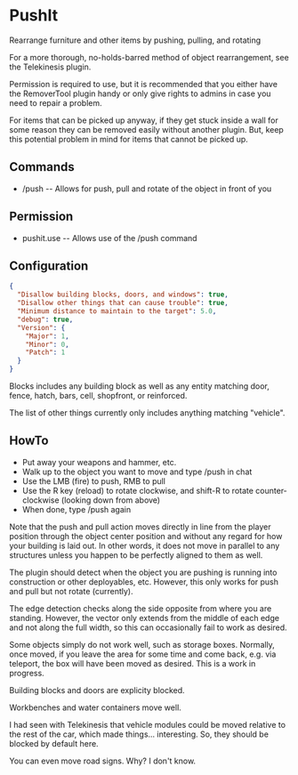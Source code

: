 # PushIt
Rearrange furniture and other items by pushing, pulling, and rotating

For a more thorough, no-holds-barred method of object rearrangement, see the Telekinesis plugin.

Permission is required to use, but it is recommended that you either have the RemoverTool plugin handy or only give rights to admins in case you need to repair a problem.

For items that can be picked up anyway, if they get stuck inside a wall for some reason they can be removed easily without another plugin.  But, keep this potential problem in mind for items that cannot be picked up.

## Commands

 - /push -- Allows for push, pull and rotate of the object in front of you

## Permission

 - pushit.use -- Allows use of the /push command

## Configuration
```json
{
  "Disallow building blocks, doors, and windows": true,
  "Disallow other things that can cause trouble": true,
  "Minimum distance to maintain to the target": 5.0,
  "debug": true,
  "Version": {
    "Major": 1,
    "Minor": 0,
    "Patch": 1
  }
}
```
Blocks includes any building block as well as any entity matching door, fence, hatch, bars, cell, shopfront, or reinforced.

The list of other things currently only includes anything matching "vehicle".

## HowTo

 - Put away your weapons and hammer, etc.
 - Walk up to the object you want to move and type /push in chat
 - Use the LMB (fire) to push, RMB to pull
 - Use the R key (reload) to rotate clockwise, and shift-R to rotate counter-clockwise (looking down from above)
 - When done, type /push again

Note that the push and pull action moves directly in line from the player position through the object center position and without any regard for how your building is laid out.  In other words, it does not move in parallel to any structures unless you happen to be perfectly aligned to them as well.

The plugin should detect when the object you are pushing is running into construction or other deployables, etc.  However, this only works for push and pull but not rotate (currently).

The edge detection checks along the side opposite from where you are standing.  However, the vector only extends from the middle of each edge and not along the full width, so this can occasionally fail to work as desired.

Some objects simply do not work well, such as storage boxes.  Normally, once moved, if you leave the area for some time and come back, e.g. via teleport, the box will have been moved as desired.  This is a work in progress.

Building blocks and doors are explicity blocked.

Workbenches and water containers move well.

I had seen with Telekinesis that vehicle modules could be moved relative to the rest of the car, which made things... interesting.  So, they should be blocked by default here.

You can even move road signs.  Why?  I don't know.

